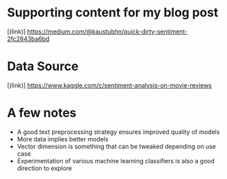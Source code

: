 # Supporting content for my blog post
[(link)] https://medium.com/@kaustubhn/quick-dirty-sentiment-2fc2843ba6bd

# Data Source
[(link)] https://www.kaggle.com/c/sentiment-analysis-on-movie-reviews


# A few notes
* A good text preprocessing strategy ensures improved quality of models
* More data implies better models
* Vector dimension is something that can be tweaked depending on use case
* Experimentation of various machine learning classifiers is also a good direction to explore